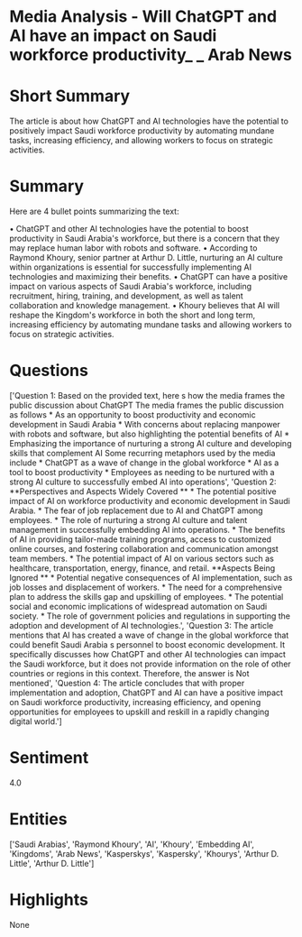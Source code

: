 # Media Analysis - Will ChatGPT and AI have an impact on Saudi workforce productivity_ _ Arab News

# Short Summary
The article is about how ChatGPT and AI technologies have the potential to positively impact Saudi workforce productivity by automating mundane tasks, increasing efficiency, and allowing workers to focus on strategic activities.

# Summary
Here are 4 bullet points summarizing the text:

• ChatGPT and other AI technologies have the potential to boost productivity in Saudi Arabia's workforce, but there is a concern that they may replace human labor with robots and software.
• According to Raymond Khoury, senior partner at Arthur D. Little, nurturing an AI culture within organizations is essential for successfully implementing AI technologies and maximizing their benefits.
• ChatGPT can have a positive impact on various aspects of Saudi Arabia's workforce, including recruitment, hiring, training, and development, as well as talent collaboration and knowledge management.
• Khoury believes that AI will reshape the Kingdom's workforce in both the short and long term, increasing efficiency by automating mundane tasks and allowing workers to focus on strategic activities.

# Questions
['Question 1: Based on the provided text, here s how the media frames the public discussion about ChatGPT  The media frames the public discussion as follows  * As an opportunity to boost productivity and economic development in Saudi Arabia * With concerns about replacing manpower with robots and software, but also highlighting the potential benefits of AI * Emphasizing the importance of nurturing a strong AI culture and developing skills that complement AI Some recurring metaphors used by the media include  * ChatGPT as a wave of change in the global workforce * AI as a tool to boost productivity * Employees as needing to be nurtured with a strong AI culture to successfully embed AI into operations', 'Question 2: **Perspectives and Aspects Widely Covered ** * The potential positive impact of AI on workforce productivity and economic development in Saudi Arabia. * The fear of job replacement due to AI and ChatGPT among employees. * The role of nurturing a strong AI culture and talent management in successfully embedding AI into operations. * The benefits of AI in providing tailor-made training programs, access to customized online courses, and fostering collaboration and communication amongst team members. * The potential impact of AI on various sectors such as healthcare, transportation, energy, finance, and retail. **Aspects Being Ignored ** * Potential negative consequences of AI implementation, such as job losses and displacement of workers. * The need for a comprehensive plan to address the skills gap and upskilling of employees. * The potential social and economic implications of widespread automation on Saudi society. * The role of government policies and regulations in supporting the adoption and development of AI technologies.', 'Question 3: The article mentions that AI has created a wave of change in the global workforce that could benefit Saudi Arabia s personnel to boost economic development. It specifically discusses how ChatGPT and other AI technologies can impact the Saudi workforce, but it does not provide information on the role of other countries or regions in this context. Therefore, the answer is Not mentioned', 'Question 4: The article concludes that with proper implementation and adoption, ChatGPT and AI can have a positive impact on Saudi workforce productivity, increasing efficiency, and opening opportunities for employees to upskill and reskill in a rapidly changing digital world.']

# Sentiment
4.0

# Entities
['Saudi Arabias', 'Raymond Khoury', 'AI', 'Khoury', 'Embedding AI', 'Kingdoms', 'Arab News', 'Kasperskys', 'Kaspersky', 'Khourys', 'Arthur D. Little', 'Arthur D. Little']

# Highlights
None

